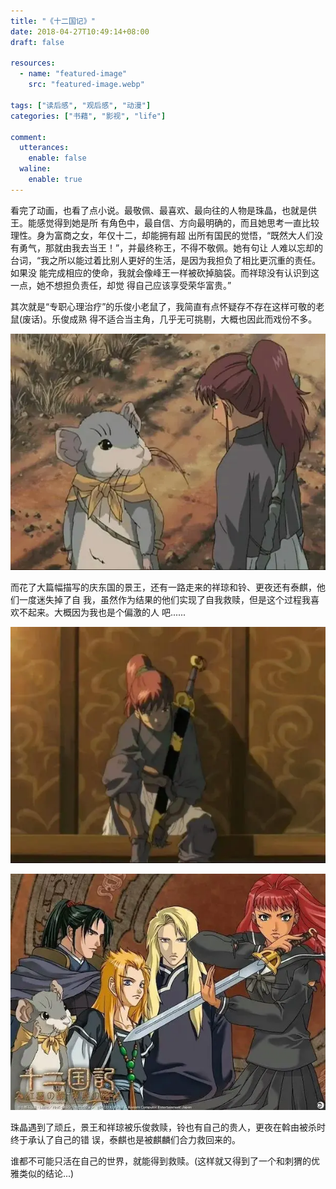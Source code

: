 ```yaml
---
title: "《十二国记》"
date: 2018-04-27T10:49:14+08:00
draft: false

resources:
  - name: "featured-image"
    src: "featured-image.webp"

tags: ["读后感", "观后感", "动漫"]
categories: ["书藉", "影视", "life"]

comment:
  utterances:
    enable: false
  waline:
    enable: true
---
```


看完了动画，也看了点小说。最敬佩、最喜欢、最向往的人物是珠晶，也就是供王。能感觉得到她是所
有角色中，最自信、方向最明确的，而且她思考一直比较理性。身为富商之女，年仅十二，却能拥有超
出所有国民的觉悟，“既然大人们没有勇气，那就由我去当王！”，并最终称王，不得不敬佩。她有句让
人难以忘却的台词，“我之所以能过着比别人更好的生活，是因为我担负了相比更沉重的责任。如果没
能完成相应的使命，我就会像峰王一样被砍掉脑袋。而祥琼没有认识到这一点，她不想担负责任，却觉
得自己应该享受荣华富贵。”

其次就是“专职心理治疗”的乐俊小老鼠了，我简直有点怀疑存不存在这样可敬的老鼠(废话)。乐俊成熟
得不适合当主角，几乎无可挑剔，大概也因此而戏份不多。

![乐俊](/images/the-twelve-kingdoms/968138-20201122221647185-1479026304.webp)

而花了大篇幅描写的庆东国的景王，还有一路走来的祥琼和铃、更夜还有泰麒，他们一度迷失掉了自
我，虽然作为结果的他们实现了自我救赎，但是这个过程我喜欢不起来。大概因为我也是个偏激的人
吧......

![景王](/images/the-twelve-kingdoms/968138-20201122221704136-1512420559.webp)

![十二国记](/images/the-twelve-kingdoms/968138-20201122221721050-408249578.webp)

珠晶遇到了顽丘，景王和祥琼被乐俊救赎，铃也有自己的贵人，更夜在斡由被杀时终于承认了自己的错
误，泰麒也是被麒麟们合力救回来的。

谁都不可能只活在自己的世界，就能得到救赎。(这样就又得到了一个和刺猬的优雅类似的结论...)
